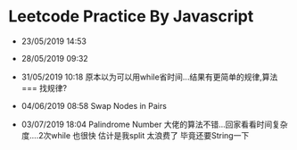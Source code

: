 # Leetcode Practice By Javascript

* 23/05/2019 14:53

* 28/05/2019 09:32 

* 31/05/2019 10:18 原本以为可以用while省时间...结果有更简单的规律,算法 === 找规律? 

* 04/06/2019 08:58 Swap Nodes in Pairs

* 03/07/2019 18:04 Palindrome Number 大佬的算法不错...回家看看时间复杂度....2次while 也很快 估计是我split 太浪费了 毕竟还要String一下